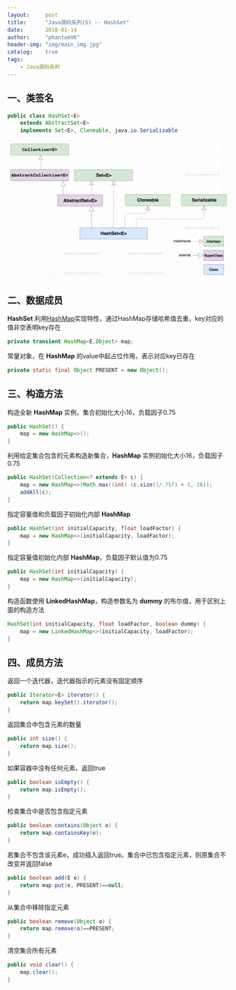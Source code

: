 ```yaml
---
layout:     post
title:      "Java源码系列(5) -- HashSet"
date:       2018-01-14
author:     "phantomVK"
header-img: "img/main_img.jpg"
catalog:    true
tags:
    - Java源码系列
---
```


## 一、类签名

```java
public class HashSet<E>
    extends AbstractSet<E>
    implements Set<E>, Cloneable, java.io.Serializable
```

![HashMap_UML](/img/java/HashSet_UML.png)

## 二、数据成员

__HashSet__ 利用[HashMap](/2018/06/30/HashMap/)实现特性，通过HashMap存储哈希值去重，key对应的值非空表明key存在

```java
private transient HashMap<E,Object> map;
```

常量对象，在 __HashMap__ 的value中起占位作用，表示对应key已存在

```java
private static final Object PRESENT = new Object();
```

## 三、构造方法

构造全新 __HashMap__ 实例，集合初始化大小16，负载因子0.75

```java
public HashSet() {
    map = new HashMap<>();
}
```

利用给定集合包含的元素构造新集合，__HashMap__ 实例初始化大小16，负载因子0.75

```java
public HashSet(Collection<? extends E> c) {
    map = new HashMap<>(Math.max((int) (c.size()/.75f) + 1, 16));
    addAll(c);
}
```

指定容量值和负载因子初始化内部 __HashMap__

```java
public HashSet(int initialCapacity, float loadFactor) {
    map = new HashMap<>(initialCapacity, loadFactor);
}
```

指定容量值初始化内部 __HashMap__，负载因子默认值为0.75

```java
public HashSet(int initialCapacity) {
    map = new HashMap<>(initialCapacity);
}
```

构造函数使用 __LinkedHashMap__，构造参数名为 __dummy__ 的布尔值，用于区别上面的构造方法

```java
HashSet(int initialCapacity, float loadFactor, boolean dummy) {
    map = new LinkedHashMap<>(initialCapacity, loadFactor);
}
```

## 四、成员方法

返回一个迭代器，迭代器指示的元素没有固定顺序

```java
public Iterator<E> iterator() {
    return map.keySet().iterator();
}
```

返回集合中包含元素的数量

```java
public int size() {
    return map.size();
}
```

如果容器中没有任何元素，返回true

```java
public boolean isEmpty() {
    return map.isEmpty();
}
```

检查集合中是否包含指定元素

```java
public boolean contains(Object o) {
    return map.containsKey(o);
}
```

若集合不包含该元素e，成功插入返回true。集合中已包含指定元素，则原集合不改变并返回false

```java
public boolean add(E e) {
    return map.put(e, PRESENT)==null;
}
```

从集合中移除指定元素

```java
public boolean remove(Object o) {
    return map.remove(o)==PRESENT;
}
```

清空集合所有元素

```java
public void clear() {
    map.clear();
}
```

